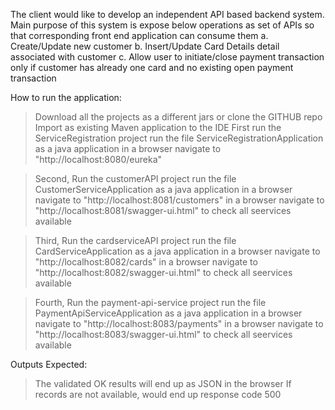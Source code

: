 The client would like to develop an independent API based backend system. Main purpose of this system is expose below operations as set of  APIs so that corresponding front end application can consume them
a.	Create/Update new customer
b.	Insert/Update Card Details detail associated with customer
c.	Allow user to initiate/close payment transaction only if customer has already one card and no existing open payment transaction 

How to run the application:

> Download all the projects as a different jars or clone the GITHUB repo
> Import as existing Maven application to the IDE
> First run the ServiceRegistration project
> run the file ServiceRegistrationApplication as a java application
> in a browser navigate to "http://localhost:8080/eureka"

>Second, Run the customerAPI project
>run the file CustomerServiceApplication as a java application
>in a browser navigate to "http://localhost:8081/customers"
>in a browser navigate to "http://localhost:8081/swagger-ui.html" to check all seervices available

>Third, Run the cardserviceAPI project
>run the file CardServiceApplication as a java application
>in a browser navigate to "http://localhost:8082/cards"
>in a browser navigate to "http://localhost:8082/swagger-ui.html" to check all seervices available


>Fourth, Run the payment-api-service project
>run the file PaymentApiServiceApplication as a java application
>in a browser navigate to "http://localhost:8083/payments"
>in a browser navigate to "http://localhost:8083/swagger-ui.html" to check all seervices available



Outputs Expected:
> The validated OK results will end up as JSON in the browser
> If records are not available,  would end up response code 500





